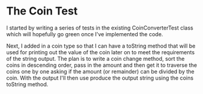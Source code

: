 # The Coin Test

I started by writing a series of tests in the existing CoinConverterTest class which will hopefully go green once I've implemented the code.

Next, I added in a coin type so that I can have a toString method that will be used for printing out the value of the coin later on to meet the requirements of the string output.  The plan is to write a coin change method, sort the coins in descending order, pass in the amount and then get it to traverse the coins one by one asking if the amount (or remainder) can be divided by the coin.  With the output I'll then use produce the output string using the coins toString method.